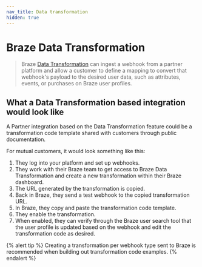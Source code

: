 ```yaml
---
nav_title: Data transformation
hidden: true
---
```


# Braze Data Transformation

> Braze [Data Transformation]({{site.baseurl}}/data_transformation/) can ingest a webhook from a partner platform and allow a customer to define a mapping to convert that webhook's payload to the desired user data, such as attributes, events, or purchases on Braze user profiles.

## What a Data Transformation based integration would look like

A Partner integration based on the Data Transformation feature could be a transformation code template shared with customers through public documentation.

For mutual customers, it would look something like this:

1. They log into your platform and set up webhooks.
2. They work with their Braze team to get access to Braze Data Transformation and create a new transformation within their Braze dashboard.
3. The URL generated by the transformation is copied.
4. Back in Braze, they send a test webhook to the copied transformation URL.
5. In Braze, they copy and paste the transformation code template.
6. They enable the transformation.
7. When enabled, they can verify through the Braze user search tool that the user profile is updated based on the webhook and edit the transformation code as desired.

{% alert tip %}
Creating a transformation per webhook type sent to Braze is recommended when building out transformation code examples.
{% endalert %}
